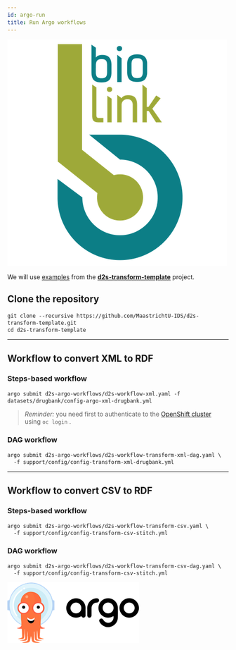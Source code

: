 ```yaml
---
id: argo-run
title: Run Argo workflows
---
```


[![BioLink model](/img/biolink-logo.png)](https://github.com/MaastrichtU-IDS/d2s-transform-template)

We will use [examples](https://github.com/MaastrichtU-IDS/d2s-transform-template/tree/master/support/config) from the [**d2s-transform-template**](https://github.com/MaastrichtU-IDS/d2s-transform-template) project.

## Clone the repository

```shell
git clone --recursive https://github.com/MaastrichtU-IDS/d2s-transform-template.git
cd d2s-transform-template
```

---

## Workflow to convert XML to RDF

### Steps-based workflow

```shell
argo submit d2s-argo-workflows/d2s-workflow-xml.yaml -f datasets/drugbank/config-argo-xml-drugbank.yml
```

> *Reminder:* you need first to authenticate to the [OpenShift cluster](https://app.dsri.unimaas.nl:8443/) using `oc login` .

### DAG workflow

```shell
argo submit d2s-argo-workflows/d2s-workflow-transform-xml-dag.yaml \
  -f support/config/config-transform-xml-drugbank.yml
```

---

## Workflow to convert CSV to RDF

### Steps-based workflow

```shell
argo submit d2s-argo-workflows/d2s-workflow-transform-csv.yaml \
  -f support/config/config-transform-csv-stitch.yml
```

### DAG workflow

```shell
argo submit d2s-argo-workflows/d2s-workflow-transform-csv-dag.yaml \
  -f support/config/config-transform-csv-stitch.yml
```

![Argo project](/img/argo-logo.png)